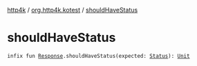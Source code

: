[http4k](../index.md) / [org.http4k.kotest](index.md) / [shouldHaveStatus](./should-have-status.md)

# shouldHaveStatus

`infix fun `[`Response`](../org.http4k.core/-response/index.md)`.shouldHaveStatus(expected: `[`Status`](../org.http4k.core/-status/index.md)`): `[`Unit`](https://kotlinlang.org/api/latest/jvm/stdlib/kotlin/-unit/index.html)